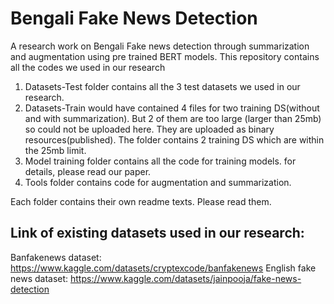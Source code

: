 # Bengali Fake News Detection
A research work on Bengali Fake news detection through summarization and augmentation using pre trained BERT models. This repository contains all the codes we used in our research

1) Datasets-Test folder contains all the 3 test datasets we used in our research. 
2) Datasets-Train would have contained 4 files for two training DS(without and with summarization). But 2 of them are too large (larger than 25mb) so could not be uploaded here. They are uploaded as binary resources(published). The folder contains 2 training DS which are within the 25mb limit. 
3) Model training folder contains all the code for training models. for details, please read our paper. 
4) Tools folder contains code for augmentation and summarization.

Each folder contains their own readme texts. Please read them.


Link of existing datasets used in our research:
----------------------------------------------------------------------------------------
Banfakenews dataset: https://www.kaggle.com/datasets/cryptexcode/banfakenews
English fake news dataset: https://www.kaggle.com/datasets/jainpooja/fake-news-detection



